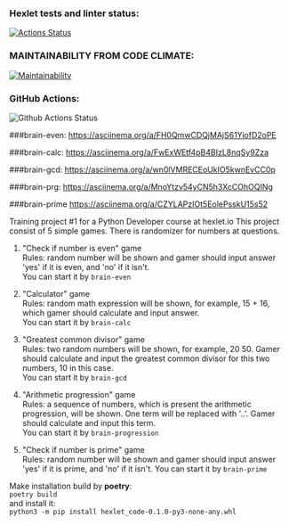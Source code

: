 ### Hexlet tests and linter status:
[![Actions Status](https://github.com/Imabirdmf/python-project-lvl1/workflows/hexlet-check/badge.svg)](https://github.com/Imabirdmf/python-project-lvl1/actions)
### MAINTAINABILITY FROM CODE CLIMATE:
[![Maintainability](https://api.codeclimate.com/v1/badges/a99a88d28ad37a79dbf6/maintainability)](https://codeclimate.com/github/Imabirdmf/python-project-lvl1)
### GitHub Actions:
![Github Actions Status](https://github.com/Imabirdmf/python-project-lvl1/actions/workflows/main.yml/badge.svg)

###brain-even:
https://asciinema.org/a/FH0QmwCDQjMAjS61YiofD2oPE

###brain-calc:
https://asciinema.org/a/FwExWEtf4pB4BIzL8nqSy9Zza

###brain-gcd:
https://asciinema.org/a/wn0lVMRECEoUkIO5kwnEvCC0p

###brain-prg:
https://asciinema.org/a/MnoYtzv54yCN5h3XcCOhOQINg

###brain-prime
https://asciinema.org/a/CZYLAPzIOt5EolePsskU15s52


Training project #1 for a Python Developer course at hexlet.io
This project consist of 5 simple games. There is randomizer for numbers at questions.


1. "Check if number is even" game  
   Rules: random number will be shown and gamer should input answer 'yes' if it is even, and 'no' if it isn't.  
   You can start it by `brain-even`
   
    
2. "Calculator" game  
   Rules: random math expression will be shown, for example, 15 + 16, which gamer should calculate and input answer.   
   You can start it by `brain-calc`
   
   
3. "Greatest common divisor" game  
   Rules: two random numbers will be shown, for example, 20 50. Gamer should calculate and input the greatest common divisor for this two numbers, 10 in this case.  
   You can start it by `brain-gcd`
   

4. "Arithmetic progression" game  
   Rules: a sequence of numbers, which is present the arithmetic progression, will be shown. One term will be replaced with '..'. Gamer should calculate and input this term.  
   You can start it by `brain-progression`


5. "Check if number is prime" game  
   Rules:  random number will be shown and gamer should input answer 'yes' if it is prime, and 'no' if it isn't.
   You can start it by `brain-prime`


Make installation build by **poetry**:  
`poetry build`  
and install it:  
`python3 -m pip install hexlet_code-0.1.0-py3-none-any.whl`